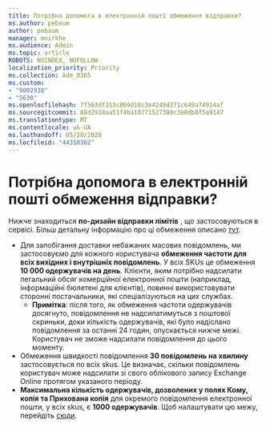 ```yaml
---
title: Потрібна допомога в електронній пошті обмеження відправки?
ms.author: pebaum
author: pebaum
manager: mnirkhe
ms.audience: Admin
ms.topic: article
ROBOTS: NOINDEX, NOFOLLOW
localization_priority: Priority
ms.collection: Adm_O365
ms.custom:
- "9002938"
- "5630"
ms.openlocfilehash: 7f563df313c869d18c3e4240d271c649a74914af
ms.sourcegitcommit: 88d2918aa51f4ba10771527380c3e0db0f5a9147
ms.translationtype: MT
ms.contentlocale: uk-UA
ms.lasthandoff: 05/20/2020
ms.locfileid: "44358362"
---
```

# <a name="need-help-with-email-sending-limits"></a>Потрібна допомога в електронній пошті обмеження відправки?

Нижче знаходиться **по-дизайн відправки лімітів** , що застосовуються в сервісі. Більш детальну інформацію про ці обмеження описано [тут](https://docs.microsoft.com/office365/servicedescriptions/exchange-online-service-description/exchange-online-limits#receiving-and-sending-limits).

- Для запобігання доставки небажаних масових повідомлень, ми застосовуємо для кожного користувача **обмеження частоти для всіх вихідних і внутрішніх повідомлень**. У всіх SKUs це обмеження **10 000 одержувачів на день**.  Клієнти, яким потрібно надсилати легальний обсяг комерційної електронної пошти (наприклад, інформаційні бюлетені для клієнтів), повинні використовувати сторонні постачальники, які спеціалізуються на цих службах.
    - **Примітка**: після того, як обмеження частоти одержувачів досягнуто, повідомлення не надсилатимуться з поштової скриньки, доки кількість одержувачів, які було надіслано повідомлення за останні 24 годин, опускається нижче межі. Користувач не зможе надсилати повідомлення до цього моменту.
- Обмеження швидкості повідомлення **30 повідомлень на хвилину** застосовується по всіх skus. Це визначає, скільки повідомлень користувач може надсилати зі свого облікового запису Exchange Online протягом указаного періоду.
- **Максимальна кількість одержувачів, дозволених у полях Кому, копія та Прихована копія** для окремого повідомлення електронної пошти, у всіх skus, є **1000 одержувачів**. Щоб налаштувати цю межу, перейдіть [сюди](https://techcommunity.microsoft.com/t5/exchange-team-blog/customizable-recipient-limits-in-office-365/ba-p/1183228).
